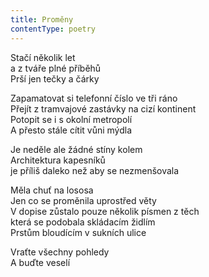 ```yaml
---
title: Proměny
contentType: poetry
---
```


<section>

Stačí několik let  
a z tváře plné příběhů  
Prší jen tečky a čárky

</section>

<section>

Zapamatovat si telefonní číslo ve tři ráno  
Přejít z tramvajové zastávky na cizí kontinent  
Potopit se i s okolní metropolí  
A přesto stále cítit vůni mýdla

</section>

<section>

Je neděle ale žádné stíny kolem  
Architektura kapesníků  
je příliš daleko než aby se nezmenšovala

</section>

<section>

Měla chuť na lososa  
Jen co se proměnila uprostřed věty  
V dopise zůstalo pouze několik písmen z těch  
která se podobala skládacím židlím  
Prstům bloudícím v sukních ulice

</section>

<section>

Vraťte všechny pohledy  
A buďte veselí

</section>
